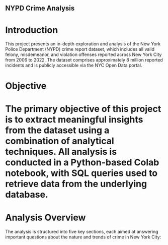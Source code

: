 ## NYPD Crime Analysis

# Introduction

This project presents an in-depth exploration and analysis of the New York Police Department (NYPD) crime report dataset, which includes all valid felony, misdemeanor, and violation offenses reported across New York City from 2006 to 2022. The dataset comprises approximately 8 million reported incidents and is publicly accessible via the NYC Open Data portal.

# Objective

# The primary objective of this project is to extract meaningful insights from the dataset using a combination of analytical techniques. All analysis is conducted in a Python-based Colab notebook, with SQL queries used to retrieve data from the underlying database.

# Analysis Overview

The analysis is structured into five key sections, each aimed at answering important questions about the nature and trends of crime in New York City:
